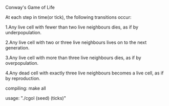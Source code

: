Conway's Game of Life

At each step in time(or tick), the following transitions occur:

1.Any live cell with fewer than two live neighbours dies, as if by underpopulation.

2.Any live cell with two or three live neighbours lives on to the next generation.

3.Any live cell with more than three live neighbours dies, as if by overpopulation.

4.Any dead cell with exactly three live neighbours becomes a live cell, as if by reproduction.

compiling: make all

usage: "./cgol (seed) (ticks)"
